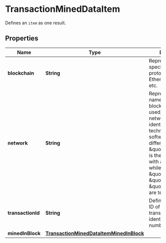 

# TransactionMinedDataItem

Defines an `item` as one result.

## Properties

| Name | Type | Description | Notes |
|------------ | ------------- | ------------- | -------------|
|**blockchain** | **String** | Represents the specific blockchain protocol name, e.g. Ethereum, Bitcoin, etc. |  |
|**network** | **String** | Represents the name of the blockchain network used; blockchain networks are usually identical as technology and software, but they differ in data, e.g. - \&quot;mainnet\&quot; is the live network with actual data while networks like \&quot;testnet\&quot;, \&quot;ropsten\&quot;, \&quot;rinkeby\&quot; are test networks. |  |
|**transactionId** | **String** | Defines the unique ID of the specific transaction, i.e. its identification number. |  |
|**minedInBlock** | [**TransactionMinedDataItemMinedInBlock**](TransactionMinedDataItemMinedInBlock.md) |  |  |



